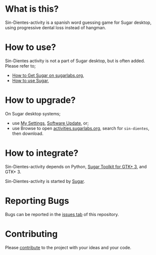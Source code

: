 What is this?
=============

Sin-Dientes-activity is a spanish word guessing game for Sugar desktop, using progressive dental loss instead of hangman.

How to use?
===========

Sin-Dientes activity is not a part of Sugar desktop, but is often added.  Please refer to;

* [How to Get Sugar on sugarlabs.org](https://sugarlabs.org/),
* [How to use Sugar](https://help.sugarlabs.org/),

How to upgrade?
===============

On Sugar desktop systems;
* use [My Settings](https://help.sugarlabs.org/en/my_settings.html), [Software Update](https://help.sugarlabs.org/en/my_settings.html#software-update), or;
* use Browse to open [activities.sugarlabs.org](https://activities.sugarlabs.org/), search for `sin-dientes`, then download.

How to integrate?
=================

Sin-Dientes-activity depends on Python, [Sugar Toolkit for GTK+ 3](https://github.com/sugarlabs/sugar-toolkit-gtk3), and GTK+ 3.

Sin-Dientes-activity is started by [Sugar](https://github.com/sugarlabs/sugar).

Reporting Bugs
==============

Bugs can be reported in the
[issues tab](https://github.com/sugarlabs/sin-dientes-activity/issues)
of this repository.

Contributing
============

Please [contribute](https://github.com/sugarlabs/sugar-docs/blob/master/src/contributing.md) to the project with your ideas and your code.

